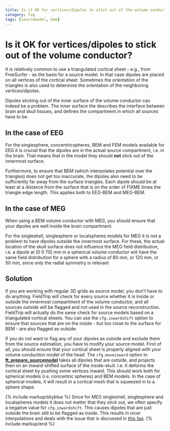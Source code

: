 ```yaml
---
title: Is it OK for vertices/dipoles to stick out of the volume conductor?
category: faq
tags: [sourcemodel, bem]
---
```


# Is it OK for vertices/dipoles to stick out of the volume conductor?

It is relatively common to use a triangulated cortical sheet - e.g., from FreeSurfer - as the basis for a source model. In that case dipoles are placed on all vertices of the cortical sheet. Sometimes the orientation of the triangles is also used to determine the orientation of the neighboring vertices/dipoles.

Dipoles sticking out of the inner surface of the volume conductor can indeed be a problem. The inner surface the describes the interface between brain and skull tissues, and defines the compartment in which all sources have to be.

## In the case of EEG

For the singlesphere, concentricspheres, BEM and FEM models available for EEG it is crucial that the dipoles are in the actual source compartment, i.e. in the brain. That means that in the model they should **not** stick out of the innermost surface.

Furthermore, to ensure that BEM (which interpolates potential over the triangles) does not get too inaccurate, the dipoles also need to be sufficiently far away from the surface triangles. Each dipole should be at least at a distance from the surface that is on the order of FIXME times the triangle edge length. This applies both to EEG-BEM and MEG-BEM.

## In the case of MEG

When using a BEM volume conductor with MEG, you should ensure that your dipoles are well inside the brain compartment.

For the singleshell, singlesphere or localspheres models for MEG it is not a problem to have dipoles outside the innermost surface. For these, the actual location of the skull surface does not influence the MEG field distribution, i.e. a dipole at [0 0 70] mm in a spherical volume conductor will have the same field distribution for a sphere with a radius of 80 mm, or 120 mm, or 50 mm, since only the radial symmetry is relevant

## Solution

If you are working with regular 3D grids as source model, you don't have to do anything. FieldTrip will check for every source whether it is inside or outside the innermost compartment of the volume conductor, and all sources outside will be flagged and not used in the source reconstruction. FieldTrip will actually do the same check for source models based on a triangulated cortical sheets. You can use the `cfg.inwardshift` option to ensure that sources that are on the inside - but too close to the surface for BEM - are also flagged as outside.

If you do not want to flag any of your dipoles as outside and exclude them from the source estimation, you have to modify your source model. First of all, you should ensure that your cortical sheet is properly aligned with your volume conduction model of the head. The `cfg.moveinward` option in **[ft_prepare_sourcemodel](/reference/ft_prepare_sourcemodel)** takes all dipoles that are outside, and projects then on an inward-shifted surface of the inside-skull. I.e. it deforms the cortical sheet by pushing some vertices inward. This should work both for spherical models (i.e. concentric spheres) and BEM models. In the case of spherical models, it will result in a cortical mesh that is squeezed in to a sphere shape.

{% include markup/skyblue %}
Since for MEG singleshell, singlesphere and localspheres models it does not matter that they stick out, we often specify a negative value for `cfg.inwardshift`. This causes dipoles that are just outside the brain still to be flagged as inside. This results in nicer interpolations and deals with the issue that is discussed in [this faq](/faq/why_is_there_a_rim_around_the_brain_for_which_the_source_reconstruction_is_not_computed).
{% include markup/end %}

